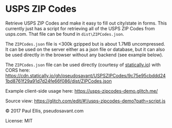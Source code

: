# USPS ZIP Codes
Retrieve USPS ZIP Codes and make it easy to fill out city/state in forms. This currently just has a script for retrieving all of the USPS ZIP Codes from usps.com. That file can be found in `dist\ZIPCodes.json`.

The `ZIPCodes.json` file is <300k gzipped but is about 1.7MB uncompressed. It can be used on the server either as a json file or database, but it can also be used directly in the browser without any backend (see example below).

The `ZIPCodes.json` file can be used directly (courtesy of [statically.io](https://statically.io/)) with CORS here: https://cdn.statically.io/gh/pseudosavant/USPSZIPCodes/9c75e95cbddd241bd8761f29a91d7d24fe66f086/dist/ZIPCodes.json

Example client-side usage here: https://usps-zipcodes-demo.glitch.me/

Source view: https://glitch.com/edit/#!/usps-zipcodes-demo?path=script.js

© 2017 Paul Ellis, pseudosavant.com

License: MIT
